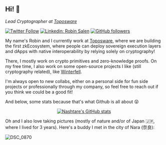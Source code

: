<h2>Hi! 👋</h2>
<p><em>Lead Cryptographer at <a href="https://www.toposware.com/">Toposware
</a>
</em></p>

[![Twitter Follow](https://img.shields.io/twitter/follow/RobinSalen?label=Follow)](https://twitter.com/intent/follow?screen_name=RobinSalen)
[![Linkedin: Robin Salen](https://img.shields.io/badge/-Robin_Salen-blue?style=flat-square&logo=Linkedin&logoColor=white&link=https://www.linkedin.com/in/robin-salen/)](https://www.linkedin.com/in/robin-salen/)
[![GitHub followers](https://img.shields.io/github/followers/Nashtare?label=Follow&style=social)](https://github.com/Nashtare)

My name's Robin and I currently work at [Toposware](https://www.toposware.com), where we are building the first zkEcosystem, where people can deploy sovereign execution layers and dApps with native interoperability by relying solely on cryptography!

There, I mostly work on crypto primitives and zero-knowledge proofs. On my free time, I also work on some open-source projects I like (still cryptography related), like [Winterfell](https://github.com/facebook/winterfell).

I'm always open to new collabs, either on a personal side for fun side projects or professionally through my company, so feel free to reach out if you think we could be a good fit!

And below, some stats because that's what Github is all about 😝

<div align="center">

[![Nashtare's GitHub stats](https://github-readme-stats-git-masterrstaa-rickstaa.vercel.app/api?username=nashtare&count_private=true&show_icons=true)](https://github.com/anuraghazra/github-readme-stats)
  
</div>

Oh and I also love taking pictures (mostly of nature and/or of Japan 🇯🇵, where I lived for 3 years). Here's a buddy I met in the city of Nara (奈良):

![DSC_0870](https://user-images.githubusercontent.com/30937548/212495743-130b68d9-2805-46f8-b4d6-e9c6c259ce34.jpg)
